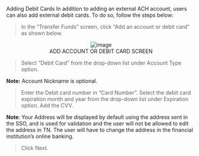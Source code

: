 Adding Debit Cards
In addition to adding an external ACH account, users can also add external debit cards. To do so, follow the steps below:

>	In the “Transfer Funds” screen, click “Add an account or debit card” as shown below.

<center>


![image](../../assets/images/Add_Account_Or_DebitCard_Screen.png.png) <br/>
ADD ACCOUNT OR DEBIT CARD SCREEN

</center>


>	Select “Debit Card” from the drop-down list under Account Type option.
<!-- theme: info -->

 **Note:** Account Nickname is optional.

>	Enter the Debit card number in “Card Number”.
>	Select the debit card expiration month and year from the drop-down list under Expiration option.
>	Add the CVV.

<!-- theme: info -->

**Note**: Your Address will be displayed by default using the address sent in the SSO, and is used for validation and the user will not be allowed to edit the address in TN. The user will have to change the address in the financial institution’s online banking.

>	Click Next.
